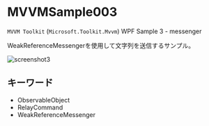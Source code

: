 # MVVMSample003
`MVVM Toolkit` (`Microsoft.Toolkit.Mvvm`) WPF Sample 3 - messenger

WeakReferenceMessengerを使用して文字列を送信するサンプル。

![screenshot3](https://user-images.githubusercontent.com/81235941/115361533-a14d6800-a1fb-11eb-895f-c784e4c029d9.png)

## キーワード

* ObservableObject
* RelayCommand
* WeakReferenceMessenger
